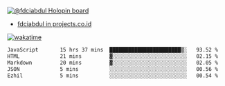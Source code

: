 [![@fdciabdul Holopin board](https://holopin.io/api/user/board?user=fdciabdul)](https://holopin.io/@fdciabdul)

- [fdciabdul in projects.co.id](https://projects.co.id/public/browse_users/view/496e26/fdciabdul)



[![wakatime](https://wakatime.com/badge/user/87646243-158a-4241-a3cb-668e1fa2dbb8.svg)](https://wakatime.com/@87646243-158a-4241-a3cb-668e1fa2dbb8)
<!--START_SECTION:waka-->

```txt
JavaScript       15 hrs 37 mins  ███████████████████████▒░   93.52 %
HTML             21 mins         ▓░░░░░░░░░░░░░░░░░░░░░░░░   02.15 %
Markdown         20 mins         ▓░░░░░░░░░░░░░░░░░░░░░░░░   02.05 %
JSON             5 mins          ░░░░░░░░░░░░░░░░░░░░░░░░░   00.56 %
Ezhil            5 mins          ░░░░░░░░░░░░░░░░░░░░░░░░░   00.54 %
```

<!--END_SECTION:waka-->
